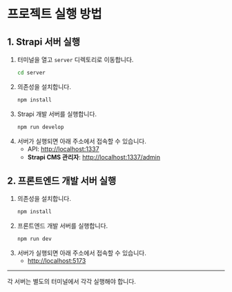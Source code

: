 # 프로젝트 실행 방법

## 1. Strapi 서버 실행

1. 터미널을 열고 `server` 디렉토리로 이동합니다.
   ```bash
   cd server
   ```
2. 의존성을 설치합니다.
   ```bash
   npm install
   ```
3. Strapi 개발 서버를 실행합니다.
   ```bash
   npm run develop
   ```
4. 서버가 실행되면 아래 주소에서 접속할 수 있습니다.
   - API: [http://localhost:1337](http://localhost:1337)
   - **Strapi CMS 관리자**: [http://localhost:1337/admin](http://localhost:1337/admin)

## 2. 프론트엔드 개발 서버 실행

1. 의존성을 설치합니다.
   ```bash
   npm install
   ```
2. 프론트엔드 개발 서버를 실행합니다.
   ```bash
   npm run dev
   ```
3. 서버가 실행되면 아래 주소에서 접속할 수 있습니다.
   - [http://localhost:5173](http://localhost:5173)

---

각 서버는 별도의 터미널에서 각각 실행해야 합니다.
